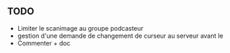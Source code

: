 ## TODO

* Limiter le scanimage au groupe podcasteur
* gestion d'une demande de changement de curseur au serveur avant le 
* Commenter + doc